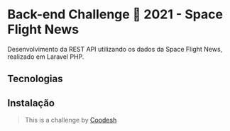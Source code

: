 # Back-end Challenge 🏅 2021 - Space Flight News

Desenvolvimento da REST API utilizando os dados da Space Flight News, realizado em Laravel PHP. 

## Tecnologias


## Instalação


>  This is a challenge by [Coodesh](https://coodesh.com/)
